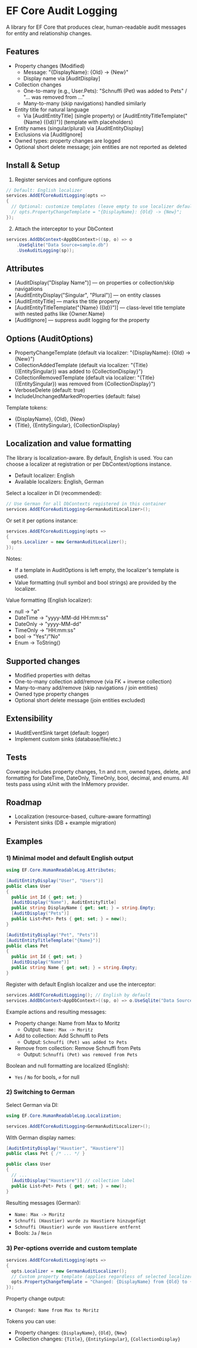 # EF Core Audit Logging

A library for EF Core that produces clear, human-readable audit messages for entity and relationship changes.

## Features

- Property changes (Modified)
  - Message: "{DisplayName}: {Old} -> {New}"
  - Display name via [AuditDisplay]
- Collection changes
  - One-to-many (e.g., User.Pets): "Schnuffi (Pet) was added to Pets" / "... was removed from ..."
  - Many-to-many (skip navigations) handled similarly
- Entity title for natural language
  - Via [AuditEntityTitle] (single property) or [AuditEntityTitleTemplate("{Name} ({Id})")] (template with placeholders)
- Entity names (singular/plural) via [AuditEntityDisplay]
- Exclusions via [AuditIgnore]
- Owned types: property changes are logged
- Optional short delete message; join entities are not reported as deleted

## Install & Setup

1) Register services and configure options

```csharp
// Default: English localizer
services.AddEfCoreAuditLogging(opts =>
{
  // Optional: customize templates (leave empty to use localizer defaults)
  // opts.PropertyChangeTemplate = "{DisplayName}: {Old} -> {New}";
});
```

2) Attach the interceptor to your DbContext

```csharp
services.AddDbContext<AppDbContext>((sp, o) => o
    .UseSqlite("Data Source=sample.db")
    .UseAuditLogging(sp));
```

## Attributes

- [AuditDisplay("Display Name")] — on properties or collection/skip navigations
- [AuditEntityDisplay("Singular", "Plural")] — on entity classes
- [AuditEntityTitle] — marks the title property
- [AuditEntityTitleTemplate("{Name} ({Id})")] — class-level title template with nested paths like {Owner.Name}
- [AuditIgnore] — suppress audit logging for the property

## Options (AuditOptions)

- PropertyChangeTemplate (default via localizer: "{DisplayName}: {Old} -> {New}")
- CollectionAddedTemplate (default via localizer: "{Title} ({EntitySingular}) was added to {CollectionDisplay}")
- CollectionRemovedTemplate (default via localizer: "{Title} ({EntitySingular}) was removed from {CollectionDisplay}")
- VerboseDelete (default: true)
- IncludeUnchangedMarkedProperties (default: false)

Template tokens:
- {DisplayName}, {Old}, {New}
- {Title}, {EntitySingular}, {CollectionDisplay}

## Localization and value formatting

The library is localization-aware. By default, English is used. You can choose a localizer at registration or per DbContext/options instance.

- Default localizer: English
- Available localizers: English, German

Select a localizer in DI (recommended):

```csharp
// Use German for all DbContexts registered in this container
services.AddEfCoreAuditLogging<GermanAuditLocalizer>();
```

Or set it per options instance:

```csharp
services.AddEfCoreAuditLogging(opts =>
{
  opts.Localizer = new GermanAuditLocalizer();
});
```

Notes:
- If a template in AuditOptions is left empty, the localizer's template is used.
- Value formatting (null symbol and bool strings) are provided by the localizer.

Value formatting (English localizer):
- null → "∅"
- DateTime → "yyyy-MM-dd HH:mm:ss"
- DateOnly → "yyyy-MM-dd"
- TimeOnly → "HH:mm:ss"
- bool → "Yes"/"No"
- Enum → ToString()

## Supported changes

- Modified properties with deltas
- One-to-many collection add/remove (via FK + inverse collection)
- Many-to-many add/remove (skip navigations / join entities)
- Owned type property changes
- Optional short delete message (join entities excluded)

## Extensibility

- IAuditEventSink target (default: logger)
- Implement custom sinks (database/file/etc.)

## Tests

Coverage includes property changes, 1:n and n:m, owned types, delete, and formatting for DateTime, DateOnly, TimeOnly, bool, decimal, and enums. All tests pass using xUnit with the InMemory provider.

## Roadmap

- Localization (resource-based, culture-aware formatting)
- Persistent sinks (DB + example migration)

## Examples

### 1) Minimal model and default English output

```csharp
using EF.Core.HumanReadableLog.Attributes;

[AuditEntityDisplay("User", "Users")]
public class User
{
  public int Id { get; set; }
  [AuditDisplay("Name"), AuditEntityTitle]
  public string DisplayName { get; set; } = string.Empty;
  [AuditDisplay("Pets")]
  public List<Pet> Pets { get; set; } = new();
}

[AuditEntityDisplay("Pet", "Pets")]
[AuditEntityTitleTemplate("{Name}")]
public class Pet
{
  public int Id { get; set; }
  [AuditDisplay("Name")]
  public string Name { get; set; } = string.Empty;
}
```

Register with default English localizer and use the interceptor:

```csharp
services.AddEfCoreAuditLogging(); // English by default
services.AddDbContext<AppDbContext>((sp, o) => o.UseSqlite("Data Source=sample.db").UseAuditLogging(sp));
```

Example actions and resulting messages:

- Property change: Name from Max to Moritz
  - Output: `Name: Max -> Moritz`
- Add to collection: Add Schnuffi to Pets
  - Output: `Schnuffi (Pet) was added to Pets`
- Remove from collection: Remove Schnuffi from Pets
  - Output: `Schnuffi (Pet) was removed from Pets`

Boolean and null formatting are localized (English):
- `Yes` / `No` for bools, `∅` for null

### 2) Switching to German

Select German via DI:

```csharp
using EF.Core.HumanReadableLog.Localization;

services.AddEfCoreAuditLogging<GermanAuditLocalizer>();
```

With German display names:

```csharp
[AuditEntityDisplay("Haustier", "Haustiere")]
public class Pet { /* ... */ }

public class User
{
  // ...
  [AuditDisplay("Haustiere")] // collection label
  public List<Pet> Pets { get; set; } = new();
}
```

Resulting messages (German):

- `Name: Max -> Moritz`
- `Schnuffi (Haustier) wurde zu Haustiere hinzugefügt`
- `Schnuffi (Haustier) wurde von Haustiere entfernt`
- Bools: `Ja` / `Nein`

### 3) Per-options override and custom template

```csharp
services.AddEfCoreAuditLogging(opts =>
{
  opts.Localizer = new GermanAuditLocalizer();
  // Custom property template (applies regardless of selected localizer)
  opts.PropertyChangeTemplate = "Changed: {DisplayName} from {Old} to {New}";
});
```

Property change output:
- `Changed: Name from Max to Moritz`

Tokens you can use:
- Property changes: `{DisplayName}`, `{Old}`, `{New}`
- Collection changes: `{Title}`, `{EntitySingular}`, `{CollectionDisplay}`

